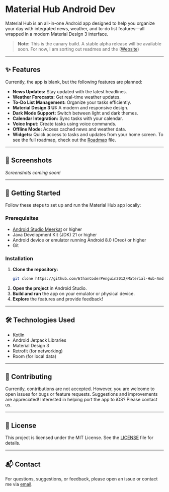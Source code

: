 # Material Hub Android Dev

Material Hub is an all-in-one Android app designed to help you organize your day with integrated news, weather, and to-do list features—all wrapped in a modern Material Design 3 interface.

> **Note:** This is the canary build. A stable alpha release will be available soon. For now, I am sorting out readmes and the ([Website](https://ethancoderpenguin2012.github.io/Material-Hub-Andriod-Dev/))

---

## ✨ Features 

Currently, the app is blank, but the following features are planned:
- **News Updates:** Stay updated with the latest headlines.
- **Weather Forecasts:** Get real-time weather updates.
- **To-Do List Management:** Organize your tasks efficiently.
- **Material Design 3 UI:** A modern and responsive design.
- **Dark Mode Support:** Switch between light and dark themes.
- **Calendar Integration:** Sync tasks with your calendar.
- **Voice Input:** Create tasks using voice commands.
- **Offline Mode:** Access cached news and weather data.
- **Widgets:** Quick access to tasks and updates from your home screen.
To see the full roadmap, check out the [Roadmap](.github/roadmap.md) file.
---

## 📸 Screenshots

*Screenshots coming soon!*

---

## 🚀 Getting Started

Follow these steps to set up and run the Material Hub app locally:

### Prerequisites

- [Android Studio Meerkat](https://developer.android.com/studio) or higher
- Java Development Kit (JDK) 21 or higher
- Android device or emulator running Android 8.0 (Oreo) or higher
- Git

### Installation

1. **Clone the repository:**
   ```bash
   git clone https://github.com/EthanCoderPenguin2012/Material-Hub-Android-Dev.git
   ```
2. **Open the project** in Android Studio.
3. **Build and run** the app on your emulator or physical device.
4. **Explore** the features and provide feedback!

---

## 🛠️ Technologies Used

- Kotlin
- Android Jetpack Libraries
- Material Design 3
- Retrofit (for networking)
- Room (for local data)


---

## 🤝 Contributing

Currently, contributions are not accepted. However, you are welcome to open issues for bugs or feature requests. Suggestions and improvements are appreciated! Interested in helping port the app to iOS? Please contact us.

---

## 📄 License

This project is licensed under the MIT License. See the [LICENSE](LICENSE) file for details.

---

## 📬 Contact

For questions, suggestions, or feedback, please open an issue or contact me via [email](mailto:ethan.h.patmore@gmail.com).
